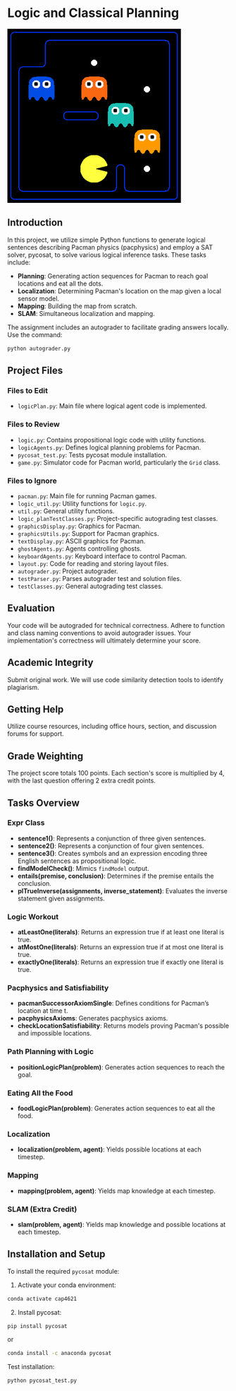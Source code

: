 
# Logic and Classical Planning

![Packman Image](image.png)

## Introduction

In this project, we utilize simple Python functions to generate logical sentences describing Pacman physics (pacphysics) and employ a SAT solver, pycosat, to solve various logical inference tasks. These tasks include:
- **Planning**: Generating action sequences for Pacman to reach goal locations and eat all the dots.
- **Localization**: Determining Pacman's location on the map given a local sensor model.
- **Mapping**: Building the map from scratch.
- **SLAM**: Simultaneous localization and mapping.

The assignment includes an autograder to facilitate grading answers locally. Use the command:
```sh
python autograder.py
```

## Project Files

### Files to Edit
- `logicPlan.py`: Main file where logical agent code is implemented.

### Files to Review
- `logic.py`: Contains propositional logic code with utility functions.
- `logicAgents.py`: Defines logical planning problems for Pacman.
- `pycosat_test.py`: Tests pycosat module installation.
- `game.py`: Simulator code for Pacman world, particularly the `Grid` class.

### Files to Ignore
- `pacman.py`: Main file for running Pacman games.
- `logic_util.py`: Utility functions for `logic.py`.
- `util.py`: General utility functions.
- `logic_planTestClasses.py`: Project-specific autograding test classes.
- `graphicsDisplay.py`: Graphics for Pacman.
- `graphicsUtils.py`: Support for Pacman graphics.
- `textDisplay.py`: ASCII graphics for Pacman.
- `ghostAgents.py`: Agents controlling ghosts.
- `keyboardAgents.py`: Keyboard interface to control Pacman.
- `layout.py`: Code for reading and storing layout files.
- `autograder.py`: Project autograder.
- `testParser.py`: Parses autograder test and solution files.
- `testClasses.py`: General autograding test classes.

## Evaluation

Your code will be autograded for technical correctness. Adhere to function and class naming conventions to avoid autograder issues. Your implementation's correctness will ultimately determine your score. 

## Academic Integrity

Submit original work. We will use code similarity detection tools to identify plagiarism.

## Getting Help

Utilize course resources, including office hours, section, and discussion forums for support.

## Grade Weighting

The project score totals 100 points. Each section's score is multiplied by 4, with the last question offering 2 extra credit points.

## Tasks Overview

### Expr Class

- **sentence1()**: Represents a conjunction of three given sentences.
- **sentence2()**: Represents a conjunction of four given sentences.
- **sentence3()**: Creates symbols and an expression encoding three English sentences as propositional logic.
- **findModelCheck()**: Mimics `findModel` output.
- **entails(premise, conclusion)**: Determines if the premise entails the conclusion.
- **plTrueInverse(assignments, inverse_statement)**: Evaluates the inverse statement given assignments.

### Logic Workout

- **atLeastOne(literals)**: Returns an expression true if at least one literal is true.
- **atMostOne(literals)**: Returns an expression true if at most one literal is true.
- **exactlyOne(literals)**: Returns an expression true if exactly one literal is true.

### Pacphysics and Satisfiability

- **pacmanSuccessorAxiomSingle**: Defines conditions for Pacman’s location at time t.
- **pacphysicsAxioms**: Generates pacphysics axioms.
- **checkLocationSatisfiability**: Returns models proving Pacman's possible and impossible locations.

### Path Planning with Logic

- **positionLogicPlan(problem)**: Generates action sequences to reach the goal.

### Eating All the Food

- **foodLogicPlan(problem)**: Generates action sequences to eat all the food.

### Localization

- **localization(problem, agent)**: Yields possible locations at each timestep.

### Mapping

- **mapping(problem, agent)**: Yields map knowledge at each timestep.

### SLAM (Extra Credit)

- **slam(problem, agent)**: Yields map knowledge and possible locations at each timestep.

## Installation and Setup

To install the required `pycosat` module:
1. Activate your conda environment:
```sh
conda activate cap4621
```
2. Install pycosat:
```sh
pip install pycosat
```
or
```sh
conda install -c anaconda pycosat
```

Test installation:
```sh
python pycosat_test.py
```
